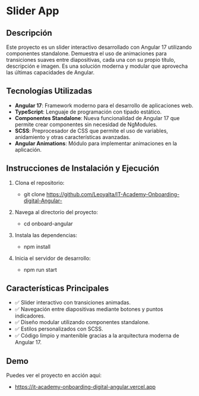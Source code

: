 # Slider App

## Descripción

Este proyecto es un slider interactivo desarrollado con Angular 17 utilizando componentes standalone. Demuestra el uso de animaciones para transiciones suaves entre diapositivas, cada una con su propio título, descripción e imagen. Es una solución moderna y modular que aprovecha las últimas capacidades de Angular.

## Tecnologías Utilizadas

- **Angular 17**: Framework moderno para el desarrollo de aplicaciones web.
- **TypeScript**: Lenguaje de programación con tipado estático.
- **Componentes Standalone**: Nueva funcionalidad de Angular 17 que permite crear componentes sin necesidad de NgModules.
- **SCSS**: Preprocesador de CSS que permite el uso de variables, anidamiento y otras características avanzadas.
- **Angular Animations**: Módulo para implementar animaciones en la aplicación.

## Instrucciones de Instalación y Ejecución

1. Clona el repositorio:

   - git clone https://github.com/Leoyalta/IT-Academy-Onboarding-digital-Angular-

2. Navega al directorio del proyecto:
   - cd onboard-angular
3. Instala las dependencias:

   - npm install

4. Inicia el servidor de desarrollo:
   - npm run start

## Características Principales

- ✅ Slider interactivo con transiciones animadas.
- ✅ Navegación entre diapositivas mediante botones y puntos indicadores.
- ✅ Diseño modular utilizando componentes standalone.
- ✅ Estilos personalizados con SCSS.
- ✅ Código limpio y mantenible gracias a la arquitectura moderna de Angular 17.

## Demo

Puedes ver el proyecto en acción aquí:

- https://it-academy-onboarding-digital-angular.vercel.app
